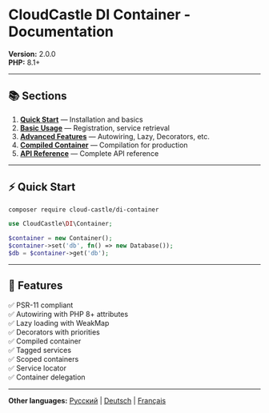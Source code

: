 # CloudCastle DI Container - Documentation

**Version:** 2.0.0  
**PHP:** 8.1+

---

## 📚 Sections

1. **[Quick Start](01_QUICK_START.md)** — Installation and basics
2. **[Basic Usage](02_BASIC_USAGE.md)** — Registration, service retrieval
3. **[Advanced Features](03_ADVANCED_FEATURES.md)** — Autowiring, Lazy, Decorators, etc.
4. **[Compiled Container](04_COMPILED.md)** — Compilation for production
5. **[API Reference](05_API.md)** — Complete API reference

---

## ⚡ Quick Start

```bash
composer require cloud-castle/di-container
```

```php
use CloudCastle\DI\Container;

$container = new Container();
$container->set('db', fn() => new Database());
$db = $container->get('db');
```

---

## 🚀 Features

✅ PSR-11 compliant  
✅ Autowiring with PHP 8+ attributes  
✅ Lazy loading with WeakMap  
✅ Decorators with priorities  
✅ Compiled container  
✅ Tagged services  
✅ Scoped containers  
✅ Service locator  
✅ Container delegation

---

**Other languages:** [Русский](../ru/README.md) | [Deutsch](../de/README.md) | [Français](../fr/README.md)
